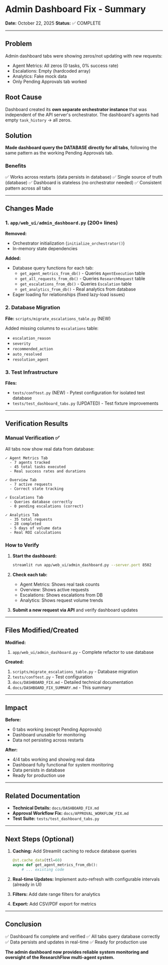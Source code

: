 # Admin Dashboard Fix - Summary

**Date:** October 22, 2025
**Status:** ✅ COMPLETE

---

## Problem

Admin dashboard tabs were showing zeros/not updating with new requests:
- Agent Metrics: All zeros (0 tasks, 0% success rate)
- Escalations: Empty (hardcoded array)
- Analytics: Fake mock data
- Only Pending Approvals tab worked

## Root Cause

Dashboard created its **own separate orchestrator instance** that was independent of the API server's orchestrator. The dashboard's agents had empty `task_history` → all zeros.

## Solution

**Made dashboard query the DATABASE directly for all tabs**, following the same pattern as the working Pending Approvals tab.

### Benefits

✅ Works across restarts (data persists in database)
✅ Single source of truth (database)
✅ Dashboard is stateless (no orchestrator needed)
✅ Consistent pattern across all tabs

---

## Changes Made

### 1. `app/web_ui/admin_dashboard.py` (200+ lines)

**Removed:**
- Orchestrator initialization (`initialize_orchestrator()`)
- In-memory state dependencies

**Added:**
- Database query functions for each tab:
  - `get_agent_metrics_from_db()` - Queries `AgentExecution` table
  - `get_all_requests_from_db()` - Queries `ResearchRequest` table
  - `get_escalations_from_db()` - Queries `Escalation` table
  - `get_analytics_from_db()` - Real analytics from database
- Eager loading for relationships (fixed lazy-load issues)

### 2. Database Migration

**File:** `scripts/migrate_escalations_table.py` (NEW)

Added missing columns to `escalations` table:
- `escalation_reason`
- `severity`
- `recommended_action`
- `auto_resolved`
- `resolution_agent`

### 3. Test Infrastructure

**Files:**
- `tests/conftest.py` (NEW) - Pytest configuration for isolated test database
- `tests/test_dashboard_tabs.py` (UPDATED) - Test fixture improvements

---

## Verification Results

### Manual Verification ✅

All tabs now show real data from database:

```
✓ Agent Metrics Tab
  - 7 agents tracked
  - 45 total tasks executed
  - Real success rates and durations

✓ Overview Tab
  - 7 active requests
  - Correct state tracking

✓ Escalations Tab
  - Queries database correctly
  - 0 pending escalations (correct)

✓ Analytics Tab
  - 35 total requests
  - 28 completed
  - 5 days of volume data
  - Real ROI calculations
```

### How to Verify

1. **Start the dashboard:**
   ```bash
   streamlit run app/web_ui/admin_dashboard.py --server.port 8502
   ```

2. **Check each tab:**
   - Agent Metrics: Shows real task counts
   - Overview: Shows active requests
   - Escalations: Shows escalations from DB
   - Analytics: Shows request volume trends

3. **Submit a new request via API** and verify dashboard updates

---

## Files Modified/Created

**Modified:**
1. `app/web_ui/admin_dashboard.py` - Complete refactor to use database

**Created:**
1. `scripts/migrate_escalations_table.py` - Database migration
2. `tests/conftest.py` - Test configuration
3. `docs/DASHBOARD_FIX.md` - Detailed technical documentation
4. `docs/DASHBOARD_FIX_SUMMARY.md` - This summary

---

## Impact

**Before:**
- 0 tabs working (except Pending Approvals)
- Dashboard unusable for monitoring
- Data not persisting across restarts

**After:**
- 4/4 tabs working and showing real data
- Dashboard fully functional for system monitoring
- Data persists in database
- Ready for production use

---

## Related Documentation

- **Technical Details:** `docs/DASHBOARD_FIX.md`
- **Approval Workflow Fix:** `docs/APPROVAL_WORKFLOW_FIX.md`
- **Test Suite:** `tests/test_dashboard_tabs.py`

---

## Next Steps (Optional)

1. **Caching:** Add Streamlit caching to reduce database queries
   ```python
   @st.cache_data(ttl=60)
   async def get_agent_metrics_from_db():
       # ... existing code
   ```

2. **Real-time Updates:** Implement auto-refresh with configurable intervals (already in UI)

3. **Filters:** Add date range filters for analytics

4. **Export:** Add CSV/PDF export for metrics

---

## Conclusion

✅ Dashboard fix complete and verified
✅ All tabs query database correctly
✅ Data persists and updates in real-time
✅ Ready for production use

**The admin dashboard now provides reliable system monitoring and oversight of the ResearchFlow multi-agent system.**
